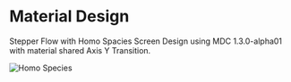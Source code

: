 # Material Design

Stepper Flow with Homo Spacies Screen Design using MDC 1.3.0-alpha01 with material shared Axis Y Transition.

![Homo Species](https://user-images.githubusercontent.com/51902358/86933264-fd0ca000-c157-11ea-809e-f7adcdf90cd4.gif)
